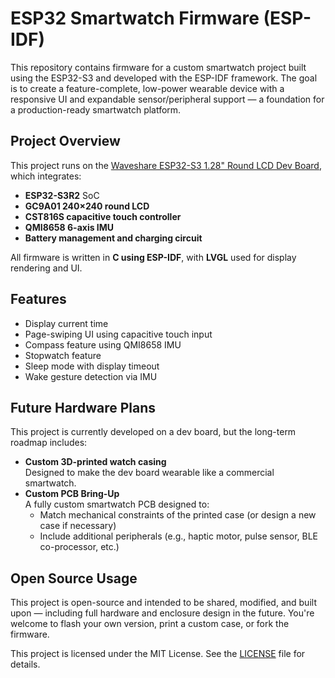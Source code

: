 # ESP32 Smartwatch Firmware (ESP-IDF)

This repository contains firmware for a custom smartwatch project built using the ESP32-S3 and developed with the ESP-IDF framework. The goal is to create a feature-complete, low-power wearable device with a responsive UI and expandable sensor/peripheral support — a foundation for a production-ready smartwatch platform.

## Project Overview

This project runs on the [Waveshare ESP32-S3 1.28" Round LCD Dev Board](https://www.waveshare.com/wiki/ESP32-S3-Touch-LCD-1.28), which integrates:
- **ESP32-S3R2** SoC
- **GC9A01 240×240 round LCD**
- **CST816S capacitive touch controller**
- **QMI8658 6-axis IMU**
- **Battery management and charging circuit**

All firmware is written in **C using ESP-IDF**, with **LVGL** used for display rendering and UI.

## Features

- Display current time
- Page-swiping UI using capacitive touch input
- Compass feature using QMI8658 IMU 
- Stopwatch feature 
- Sleep mode with display timeout
- Wake gesture detection via IMU

## Future Hardware Plans

This project is currently developed on a dev board, but the long-term roadmap includes:
- **Custom 3D-printed watch casing**  
  Designed to make the dev board wearable like a commercial smartwatch.
- **Custom PCB Bring-Up**  
  A fully custom smartwatch PCB designed to:
  - Match mechanical constraints of the printed case (or design a new case if necessary)
  - Include additional peripherals (e.g., haptic motor, pulse sensor, BLE co-processor, etc.)

## Open Source Usage

This project is open-source and intended to be shared, modified, and built upon — including full hardware and enclosure design in the future. You're welcome to flash your own version, print a custom case, or fork the firmware.

This project is licensed under the MIT License. See the [LICENSE](./LICENSE.md) file for details.
